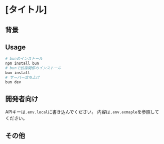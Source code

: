# [タイトル]

## 背景
<!-- 開発背景 -->

## Usage
<!-- ローカルサーバーの起動方法等 -->
```bash
# bunのインストール
npm install bun
# bunで依存関係のインストール
bun install
# サーバー立ち上げ
bun dev
```

## 開発者向け
<!-- APIキーの管理方法等 -->
APIキーは`.env.local`に書き込んでください。
内容は`.env.exmaple`を参照してください。

## その他